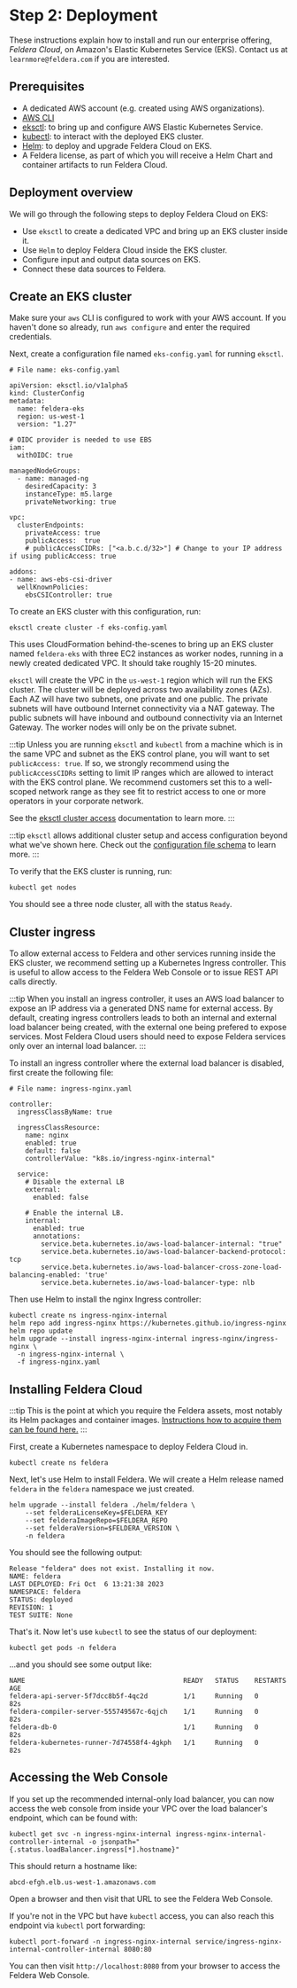 # Step 2: Deployment

These instructions explain how to install and run our enterprise offering,
*Feldera Cloud*, on Amazon's Elastic Kubernetes Service (EKS). Contact us at
`learnmore@feldera.com` if you are interested.

## Prerequisites

* A dedicated AWS account (e.g. created using AWS organizations).
* [AWS CLI](https://aws.amazon.com/cli/)
* [eksctl](https://github.com/weaveworks/eksctl): to bring up and configure AWS Elastic Kubernetes Service.
* [kubectl](https://kubernetes.io/docs/tasks/tools/install-kubectl-linux/): to interact with the deployed EKS cluster.
* [Helm](https://helm.sh/docs/intro/quickstart/): to deploy and upgrade Feldera Cloud on EKS.
* A Feldera license, as part of which you will receive a Helm Chart and container artifacts to run Feldera Cloud.

## Deployment overview

We will go through the following steps to deploy Feldera Cloud on EKS:

* Use `eksctl` to create a dedicated VPC and bring up an EKS cluster inside it.
* Use `Helm` to deploy Feldera Cloud inside the EKS cluster.
* Configure input and output data sources on EKS.
* Connect these data sources to Feldera.


## Create an EKS cluster

Make sure your `aws` CLI is configured to work with your AWS account. If you haven't done so already,
run `aws configure` and enter the required credentials.

Next, create a configuration file named `eks-config.yaml` for running `eksctl`.


```
# File name: eks-config.yaml

apiVersion: eksctl.io/v1alpha5
kind: ClusterConfig
metadata:
  name: feldera-eks
  region: us-west-1
  version: "1.27"

# OIDC provider is needed to use EBS
iam:
  withOIDC: true

managedNodeGroups:
  - name: managed-ng
    desiredCapacity: 3
    instanceType: m5.large
    privateNetworking: true

vpc:
  clusterEndpoints:
    privateAccess: true
    publicAccess:  true
    # publicAccessCIDRs: ["<a.b.c.d/32>"] # Change to your IP address if using publicAccess: true

addons:
- name: aws-ebs-csi-driver
  wellKnownPolicies:
    ebsCSIController: true
```

To create an EKS cluster with this configuration, run:

```
eksctl create cluster -f eks-config.yaml
```

This uses CloudFormation behind-the-scenes to bring up an EKS cluster named
`feldera-eks` with three EC2 instances as worker nodes,
running in a newly created dedicated VPC. It should take
roughly 15-20 minutes.

`eksctl` will create the VPC in the `us-west-1` region which will run the EKS
cluster. The cluster will be deployed across two availability zones (AZs). Each
AZ will have two subnets, one private and one public. The private subnets will
have outbound Internet connectivity via a NAT gateway. The public subnets will
have inbound and outbound connectivity via an Internet Gateway. The worker
nodes will only be on the private subnet.


:::tip
Unless you are running `eksctl` and `kubectl` from a machine which is in the
same VPC and subnet as the EKS control plane, you will want to set
`publicAccess: true`. If so, we strongly recommend using the
`publicAccessCIDRs` setting to limit IP ranges which are allowed to interact
with the EKS control plane. We recommend customers set this to a well-scoped
network range as they see fit to restrict access to one or more operators in your
corporate network.

See the [eksctl cluster access](https://eksctl.io/usage/vpc-cluster-access/)
documentation to learn more.
:::

:::tip
`eksctl` allows additional cluster setup and access configuration beyond what
we've shown here. Check out the [configuration file
schema](https://eksctl.io/usage/schema/) to learn more.
:::

To verify that the EKS cluster is running, run:

```
kubectl get nodes
```

You should see a three node cluster, all with the status `Ready`.

## Cluster ingress

To allow external access to Feldera and other services running inside the EKS
cluster, we recommend setting up a Kubernetes Ingress controller. This is
useful to allow access to the Feldera Web Console or to issue REST API calls
directly.

:::tip
When you install an ingress controller, it uses an AWS load balancer to expose
an IP address via a generated DNS name for external access. By default,
creating ingress controllers leads to both an internal and external load
balancer being created, with the external one being prefered to expose
services. Most Feldera Cloud users should need to expose Feldera services only
over an internal load balancer.
:::

To install an ingress controller where the external load balancer is disabled,
first create the following file:

```
# File name: ingress-nginx.yaml

controller:
  ingressClassByName: true

  ingressClassResource:
    name: nginx
    enabled: true
    default: false
    controllerValue: "k8s.io/ingress-nginx-internal"

  service:
    # Disable the external LB
    external:
      enabled: false

    # Enable the internal LB.
    internal:
      enabled: true
      annotations:
        service.beta.kubernetes.io/aws-load-balancer-internal: "true"
        service.beta.kubernetes.io/aws-load-balancer-backend-protocol: tcp
        service.beta.kubernetes.io/aws-load-balancer-cross-zone-load-balancing-enabled: 'true'
        service.beta.kubernetes.io/aws-load-balancer-type: nlb
```

Then use Helm to install the nginx Ingress controller:

```
kubectl create ns ingress-nginx-internal
helm repo add ingress-nginx https://kubernetes.github.io/ingress-nginx
helm repo update
helm upgrade --install ingress-nginx-internal ingress-nginx/ingress-nginx \
  -n ingress-nginx-internal \
  -f ingress-nginx.yaml
```

## Installing Feldera Cloud

:::tip
This is the point at which you require the Feldera assets, most notably
its Helm packages and container images. [Instructions how to acquire them
can be found here.](assets)
:::

First, create a Kubernetes namespace to deploy Feldera Cloud in.

```
kubectl create ns feldera
```

Next, let's use Helm to install Feldera. We will create a Helm release named
`feldera` in the `feldera` namespace we just created.

```
helm upgrade --install feldera ./helm/feldera \
    --set felderaLicenseKey=$FELDERA_KEY
    --set felderaImageRepo=$FELDERA_REPO
    --set felderaVersion=$FELDERA_VERSION \
    -n feldera
```

You should see the following output:

```
Release "feldera" does not exist. Installing it now.
NAME: feldera
LAST DEPLOYED: Fri Oct  6 13:21:38 2023
NAMESPACE: feldera
STATUS: deployed
REVISION: 1
TEST SUITE: None
```

That's it. Now let's use `kubectl` to see the status of our deployment:

```
kubectl get pods -n feldera

```

...and you should see some output like:

```
NAME                                        READY   STATUS    RESTARTS      AGE
feldera-api-server-5f7dcc8b5f-4qc2d         1/1     Running   0             82s
feldera-compiler-server-555749567c-6qjch    1/1     Running   0             82s
feldera-db-0                                1/1     Running   0             82s
feldera-kubernetes-runner-7d74558f4-4gkph   1/1     Running   0             82s
```

## Accessing the Web Console

If you set up the recommended internal-only load balancer, you can now access the web console
from inside your VPC over the load balancer's endpoint, which can be found with:

```
kubectl get svc -n ingress-nginx-internal ingress-nginx-internal-controller-internal -o jsonpath="{.status.loadBalancer.ingress[*].hostname}"
```
This should return a hostname like:

```
abcd-efgh.elb.us-west-1.amazonaws.com
```

Open a browser and then visit that URL to see the Feldera Web Console.

If you're not in the VPC but have `kubectl` access, you can also reach this endpoint via `kubectl` port forwarding:

```
kubectl port-forward -n ingress-nginx-internal service/ingress-nginx-internal-controller-internal 8080:80
```
You can then visit `http://localhost:8080` from your browser to access the Feldera Web Console.
